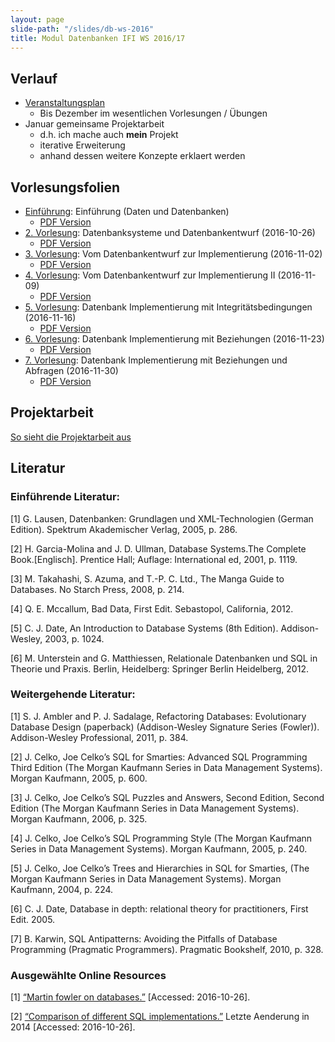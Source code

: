 ```yaml
---
layout: page
slide-path: "/slides/db-ws-2016"
title: Modul Datenbanken IFI WS 2016/17
---
```


## Verlauf
* [Veranstaltungsplan ](https://www.dropbox.com/s/08j620la7m34spc/veranstaltungsplan.pdf?dl=1)
  * Bis Dezember im wesentlichen Vorlesungen / Übungen
* Januar gemeinsame Projektarbeit
    * d.h. ich mache auch **mein** Projekt
    * iterative Erweiterung
    * anhand dessen weitere Konzepte erklaert werden

## Vorlesungsfolien

* [Einführung]({{page.slide-path}}/intro.html): Einführung (Daten und Datenbanken)
    * [PDF Version]({{page.slide-path}}/intro.pdf)
* [2. Vorlesung]({{page.slide-path}}/vorlesung-2.html): Datenbanksysteme und Datenbankentwurf (2016-10-26)
  * [PDF Version]({{page.slide-path}}/vorlesung-2.pdf)
* [3. Vorlesung]({{page.slide-path}}/vorlesung-3.html): Vom Datenbankentwurf zur Implementierung (2016-11-02)
  * [PDF Version]({{page.slide-path}}/vorlesung-3.pdf)  
* [4. Vorlesung]({{page.slide-path}}/vorlesung-4.html): Vom Datenbankentwurf zur Implementierung II (2016-11-09)
  * [PDF Version]({{page.slide-path}}/vorlesung-4.pdf)
* [5. Vorlesung]({{page.slide-path}}/vorlesung-5.html): Datenbank Implementierung mit Integritätsbedingungen (2016-11-16)
  * [PDF Version]({{page.slide-path}}/vorlesung-5.pdf)
* [6. Vorlesung]({{page.slide-path}}/vorlesung-6.html): Datenbank Implementierung mit Beziehungen (2016-11-23)
  * [PDF Version]({{page.slide-path}}/vorlesung-6.pdf)
* [7. Vorlesung]({{page.slide-path}}/vorlesung-7.html): Datenbank Implementierung mit Beziehungen und Abfragen (2016-11-30)
  * [PDF Version]({{page.slide-path}}/vorlesung-7.pdf)
  
  
## Projektarbeit
 [So sieht die Projektarbeit aus](https://www.dropbox.com/s/l16bg9f7i6cfrmj/datenbanken-projekt.pdf?dl=1)
 
## Literatur

### Einführende Literatur:
[1]	G. Lausen, Datenbanken: Grundlagen und XML-Technologien (German Edition). Spektrum Akademischer Verlag, 2005, p. 286.

[2]	H. Garcia-Molina and J. D. Ullman, Database Systems.The Complete Book.[Englisch]. Prentice Hall; Auflage: International ed, 2001, p. 1119.

[3]	M. Takahashi, S. Azuma, and T.-P. C. Ltd., The Manga Guide to Databases. No Starch Press, 2008, p. 214.

[4]	Q. E. Mccallum, Bad Data, First Edit. Sebastopol, California, 2012.

[5]	C. J. Date, An Introduction to Database Systems (8th Edition). Addison-Wesley, 2003, p. 1024.

[6]	M. Unterstein and G. Matthiessen, Relationale Datenbanken und SQL in Theorie und Praxis. Berlin, Heidelberg: Springer Berlin Heidelberg, 2012.

### Weitergehende Literatur:

[1]	S. J. Ambler and P. J. Sadalage, Refactoring Databases: Evolutionary Database Design (paperback) (Addison-Wesley Signature Series (Fowler)). Addison-Wesley Professional, 2011, p. 384.

[2]	J. Celko, Joe Celko’s SQL for Smarties: Advanced SQL Programming Third Edition (The Morgan Kaufmann Series in Data Management Systems). Morgan Kaufmann, 2005, p. 600.

[3]	J. Celko, Joe Celko’s SQL Puzzles and Answers, Second Edition, Second Edition (The Morgan Kaufmann Series in Data Management Systems). Morgan Kaufmann, 2006, p. 325.

[4]	J. Celko, Joe Celko’s SQL Programming Style (The Morgan Kaufmann Series in Data Management Systems). Morgan Kaufmann, 2005, p. 240.

[5]	J. Celko, Joe Celko’s Trees and Hierarchies in SQL for Smarties, (The Morgan Kaufmann Series in Data Management Systems). Morgan Kaufmann, 2004, p. 224.

[6]	C. J. Date, Database in depth: relational theory for practitioners, First Edit. 2005.

[7]	B. Karwin, SQL Antipatterns: Avoiding the Pitfalls of Database Programming (Pragmatic Programmers). Pragmatic Bookshelf, 2010, p. 328.

### Ausgewählte Online Resources

[1]	[“Martin fowler on databases.”](http://martinfowler.com/bliki/DatabaseThaw.html) [Accessed: 2016-10-26].

[2]	[“Comparison of different SQL implementations.”](http://troels.arvin.dk/db/rdbms/) Letzte Aenderung in 2014 [Accessed: 2016-10-26].
